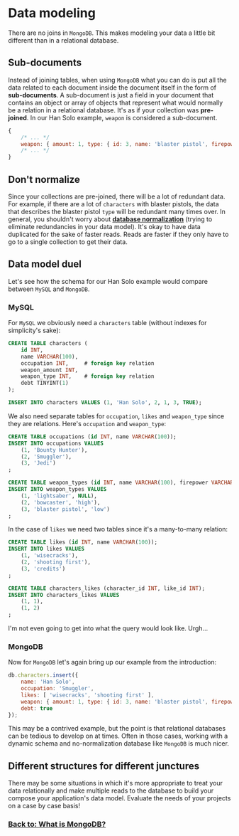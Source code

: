 Data modeling
=============

There are no joins in `MongoDB`. This makes modeling your data a little bit different than in a relational database.


Sub-documents
-------------

Instead of joining tables, when using `MongoDB` what you can do is put all the data related to each document inside the document itself in the form of **sub-documents**. A sub-document is just a field in your document that contains an object or array of objects that represent what would normally be a relation in a relational database. It's as if your collection was **pre-joined**. In our Han Solo example, `weapon` is considered a sub-document.

```js
{
    /* ... */
    weapon: { amount: 1, type: { id: 3, name: 'blaster pistol', firepower: 'low' } },
    /* ... */
}
```


Don't normalize
---------------

Since your collections are pre-joined, there will be a lot of redundant data. For example, if there are a lot of `characters` with blaster pistols, the data that describes the blaster pistol `type` will be redundant many times over. In general, you shouldn't worry about [**database normalization**](http://en.wikipedia.org/wiki/Database_normalization) (trying to eliminate redundancies in your data model). It's okay to have data duplicated for the sake of faster reads. Reads are faster if they only have to go to a single collection to get their data.


Data model duel
---------------

Let's see how the schema for our Han Solo example would compare between `MySQL` and `MongoDB`.


### MySQL ###

For `MySQL` we obviously need a `characters` table (without indexes for simplicity's sake):

```sql
CREATE TABLE characters (
    id INT,
    name VARCHAR(100),
    occupation INT,     # foreign key relation
    weapon_amount INT,
    weapon_type INT,    # foreign key relation
    debt TINYINT(1)
);

INSERT INTO characters VALUES (1, 'Han Solo', 2, 1, 3, TRUE);
```

We also need separate tables for `occupation`, `likes` and `weapon_type` since they are relations. Here's `occupation` and `weapon_type`:

```sql
CREATE TABLE occupations (id INT, name VARCHAR(100));
INSERT INTO occupations VALUES
    (1, 'Bounty Hunter'),
    (2, 'Smuggler'),
    (3, 'Jedi')
;

CREATE TABLE weapon_types (id INT, name VARCHAR(100), firepower VARCHAR(100));
INSERT INTO weapon_types VALUES
    (1, 'lightsaber', NULL),
    (2, 'bowcaster', 'high'),
    (3, 'blaster pistol', 'low')
;
```

In the case of `likes` we need two tables since it's a many-to-many relation:

```sql
CREATE TABLE likes (id INT, name VARCHAR(100));
INSERT INTO likes VALUES
    (1, 'wisecracks'),
    (2, 'shooting first'),
    (3, 'credits')
;

CREATE TABLE characters_likes (character_id INT, like_id INT);
INSERT INTO characters_likes VALUES
    (1, 1),
    (1, 2)
;
```

I'm not even going to get into what the query would look like. Urgh...


### MongoDB ###

Now for `MongoDB` let's again bring up our example from the introduction:

```js
db.characters.insert({
    name: 'Han Solo',
    occupation: 'Smuggler',
    likes: [ 'wisecracks', 'shooting first' ],
    weapon: { amount: 1, type: { id: 3, name: 'blaster pistol', firepower: 'low' } },
    debt: true
});
```

This may be a contrived example, but the point is that relational databases can be tedious to develop on at times. Often in those cases, working with a dynamic schema and no-normalization database like `MongoDB` is much nicer.


Different structures for different junctures
--------------------------------------------

There may be some situations in which it's more appropriate to treat your data relationally and make multiple reads to the database to build your compose your application's data model. Evaluate the needs of your projects on a case by case basis!


### [Back to: What is MongoDB?](00-what-is-mongodb.md) ###
